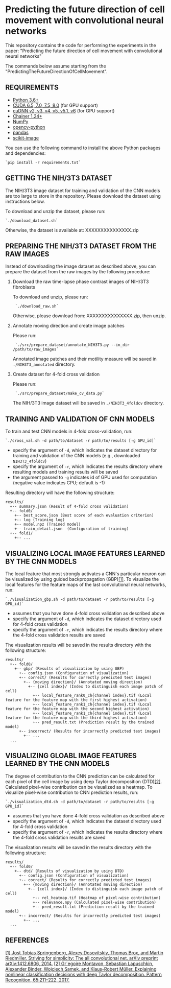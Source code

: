 # Predicting the future direction of cell movement with convolutional neural networks
This repository contains the code for performing the experiments in the paper: "Predicting the future direction of cell movement with convolutional neural networks"

The commands below assume starting from the "PredictingTheFutureDirectionOfCellMovement".

REQUIREMENTS
-------------
* [Python 3.6+](https://www.python.org/downloads/)
* [CUDA 6.5, 7.0, 7.5, 8.0](https://developer.nvidia.com/cuda-zone) (for GPU support)
* [cuDNN v2, v3, v4, v5, v5.1, v6](https://developer.nvidia.com/cudnn) (for GPU support)
* [Chainer 1.24+](https://chainer.org/)
* [NumPy](http://www.numpy.org/)
* [opencv-python](https://pypi.org/project/opencv-python/)
* [pandas](https://pandas.pydata.org/getpandas.html)
* [scikit-image](https://scikit-image.org/)

You can use the following command to install the above Python packages and dependencies:

    `pip install -r requirements.txt`


GETTING THE NIH/3T3 DATASET
----------------------------
The NIH/3T3 image dataset for training and validation of the CNN models are too large to store in the repository. Please download the dataset using instructions below.

To download and unzip the dataset, please run:

    `./download_dataset.sh`

Otherwise, the dataset is available at: XXXXXXXXXXXXXXX.zip


PREPARING THE NIH/3T3 DATASET FROM THE RAW IMAGES
---------------------------------------------------
Instead of downloading the image dataset as described above, you can prepare the dataset from the raw images by the following procedure:

1. Download the raw time-lapse phase contrast images of NIH/3T3 fibroblasts

    To download and unzip, please run:

        `./download_raw.sh`

    Otherwise, please download from: XXXXXXXXXXXXXXX.zip, then unzip.

2. Annotate moving direction and create image patches

    Please run:

        `./src/prepare_dataset/annotate_NIH3T3.py --in_dir /path/to/raw_images`

    Annotated image patches and their motility measure will be saved in `./NIH3T3_annotated` directory.

3. Create dataset for 4-fold cross validation

    Please run:

        `./src/prepare_dataset/make_cv_data.py`

    The NIH/3T3 image dataset will be saved in `./NIH3T3_4foldcv` directory.


TRAINING AND VALIDATION OF CNN MODELS
--------------------------------------
To train and test CNN models in 4-fold cross-validation, run:

    `./cross_val.sh -d path/to/dataset -r path/to/results [-g GPU_id]`

  * specify the argument of `-d`, which indicates the dataset directory for training and validation of the CNN models (e.g., downloaded `NIH3T3_4foldcv`)
  * specify the argument of `-r`, which indicates the results directory where resulting models and training results will be saved
  * the argument passed to `-g` indicates id of GPU used for computation (negative value indicates CPU; default is -1)

Resulting directory will have the following structure:
```
results/
  +-- summary.json (Result of 4-fold cross validation)
  +-- fold0/
    +-- best_score.json (Best score of each evaluation criterion)
    +-- log (Training log)
    +-- model.npz (Trained model)
    +-- train_detail.json  (Configuration of training)
  +-- fold1/
    +-- ...
```


VISUALIZING LOCAL IMAGE FEATURES LEARNED BY THE CNN MODELS
---------------------------------------------------------
The local feature that most strongly activates a CNN's particular neuron can be visualized by using guided backpropagation (GBP)[[1]](#ref1). To visualize the local features for the feature maps of the last convolutional neural networks, run:

    `./visualization_gbp.sh -d path/to/dataset -r path/to/results [-g GPU_id]`

  * assumes that you have done 4-fold cross validation as described above
  * specify the argument of `-d`, which indicates the dataset directory used for 4-fold cross validation
  * specify the argument of `-r`, which indicates the results directory where the 4-fold cross validation results are saved

The visualization results will be saved in the results directory with the following structure:
```
results/
  +-- fold0/
    +-- gbp/ (Results of visualization by using GBP)
      +-- config.json (Configuration of visualization)
      +-- correct/ (Results for correctly predicted test images)
        +-- {moving direction}/ (Annotated moving direction)
          +-- {cell index}/ (Index to distinguish each image patch of cell)
            +-- local_feature_rank0_ch{channel index}.tif (Local feature for the feature map with the first highest activation)
            +-- local_feature_rank1_ch{channel index}.tif (Local feature for the feature map with the second highest activation)
            +-- local_feature_rank1_ch{channel index}.tif (Local feature for the feature map with the third highest activation)
            +-- pred_result.txt (Prediction result by the trained model)
      +-- incorrect/ (Results for incorrectly predicted test images)
        +-- ...
  ...
```


VISUALIZING GLOABL IMAGE FEATURES LEARNED BY THE CNN MODELS
------------------------------------------------------------
The degree of contribution to the CNN prediction can be calculated for each pixel of the cell image by using deep Taylor decomposition (DTD)[[2]](#ref2). Calculated pixel-wise contribution can be visualized as a heatmap. To visualize pixel-wise contribution to CNN prediction results, run:

    `./visualization_dtd.sh -d path/to/dataset -r path/to/results [-g GPU_id]`

  * assumes that you have done 4-fold cross validation as described above
  * specify the argument of `-d`, which indicates the dataset directory used for 4-fold cross validation
  * specify the argument of `-r`, which indicates the results directory where the 4-fold cross validation results are saved

The visualization results will be saved in the results directory with the following structure:
```
results/
  +-- fold0/
    +-- dtd/ (Results of visualization by using DTD)
      +-- config.json (Configuration of visualization)
      +-- correct/ (Results for correctly predicted test images)
        +-- {moving direction}/ (Annotated moving direction)
          +-- {cell index}/ (Index to distinguish each image patch of cell)
            +-- rel_heatmap.tif (Heatmap of pixel-wise contribution)
            +-- relevance.npy (Calculated pixel-wise contribution)
            +-- pred_result.txt (Prediction result by the trained model)
      +-- incorrect/ (Results for incorrectly predicted test images)
        +-- ...
  ...
```


REFERENCES
-----------------------
<a name="ref1"></a> [[1] Jost Tobias Springenberg, Alexey Dosovitskiy, Thomas Brox, and Martin Riedmiller. Striving for simplicity: The all convolutional net. arXiv preprint arXiv:1412.6806, 2014.](https://arxiv.org/abs/1412.6806)
<a name="ref2"></a> [[2] Gr´egoire Montavon, Sebastian Lapuschkin, Alexander Binder, Wojciech Samek, and Klaus-Robert Müller. Explaining nonlinear classification decisions with deep Taylor decomposition. Pattern Recognition, 65:211–222, 2017.](https://www.sciencedirect.com/science/article/pii/S0031320316303582)

